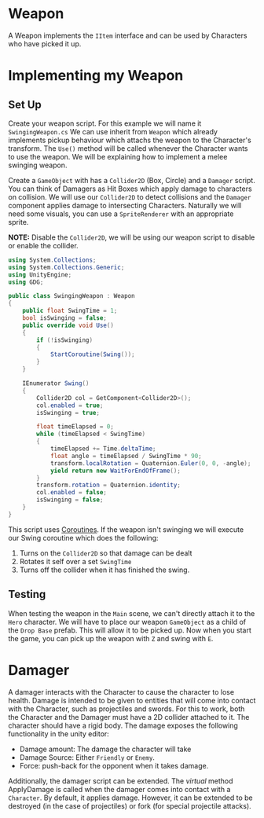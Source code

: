 # Weapon

A Weapon implements the `IItem` interface and can be used by Characters who have picked it up.

# Implementing my Weapon

## Set Up

Create your weapon script. For this example we will name it `SwingingWeapon.cs` We can use inherit from `Weapon` which already implements pickup behaviour which attachs the weapon to the Character's transform. The `Use()` method will be called whenever the Character wants to use the weapon. We will be explaining how to implement a melee swinging weapon.

Create a `GameObject` with has a `Collider2D` (Box, Circle) and a `Damager` script. You can think of Damagers as Hit Boxes which apply damage to characters on collision. We will use our `Collider2D` to detect collisions and the `Damager` component applies damage to intersecting Characters.
Naturally we will need some visuals, you can use a `SpriteRenderer` with an appropriate sprite.

**NOTE:** Disable the `Collider2D`, we will be using our weapon script to disable or enable the collider.

```cs
using System.Collections;
using System.Collections.Generic;
using UnityEngine;
using GDG;

public class SwingingWeapon : Weapon
{
    public float SwingTime = 1;
    bool isSwinging = false;
    public override void Use()
    {
        if (!isSwinging)
        {
            StartCoroutine(Swing());
        }
    }

    IEnumerator Swing()
    {
        Collider2D col = GetComponent<Collider2D>();
        col.enabled = true;
        isSwinging = true;

        float timeElapsed = 0;
        while (timeElapsed < SwingTime)
        {
            timeElapsed += Time.deltaTime;
            float angle = timeElapsed / SwingTime * 90;
            transform.localRotation = Quaternion.Euler(0, 0, -angle);
            yield return new WaitForEndOfFrame();
        }
        transform.rotation = Quaternion.identity;
        col.enabled = false;
        isSwinging = false;
    }
}
```

This script uses [Coroutines](https://docs.unity3d.com/Manual/Coroutines.html). If the weapon isn't swinging we will execute our Swing coroutine which does the following:
1. Turns on the `Collider2D` so that damage can be dealt
2. Rotates it self over a set `SwingTime`
3. Turns off the collider when it has finished the swing.

## Testing

When testing the weapon in the `Main` scene, we can't directly attach it to the `Hero` character. We will have to place our weapon `GameObject` as a child of the `Drop Base` prefab. This will allow it to be picked up. Now when you start the game, you can pick up the weapon with `Z` and swing with `E`.


# Damager

A damager interacts with the Character to cause the character to lose health. Damage is intended to be given to entities that will come into contact with the Character, such as projectiles and swords. For this to work, both the Character and the Damager must have a 2D collider attached to it. The character should have a rigid body. The damage exposes the following functionality in the unity editor:

* Damage amount: The damage the character will take
* Damage Source: Either `Friendly` or `Enemy`.
* Force: push-back for the opponent when it takes damage.

Additionally, the damager script can be extended. The _virtual_ method ApplyDamage is called when the damager comes into contact with a `Character`. By default, it applies damage. However, it can be extended to be destroyed (in the case of projectiles) or fork (for special projectile attacks).
